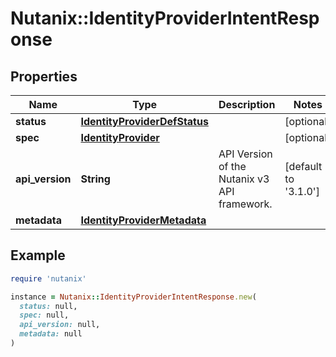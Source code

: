 # Nutanix::IdentityProviderIntentResponse

## Properties

| Name | Type | Description | Notes |
| ---- | ---- | ----------- | ----- |
| **status** | [**IdentityProviderDefStatus**](IdentityProviderDefStatus.md) |  | [optional] |
| **spec** | [**IdentityProvider**](IdentityProvider.md) |  | [optional] |
| **api_version** | **String** | API Version of the Nutanix v3 API framework. | [default to &#39;3.1.0&#39;] |
| **metadata** | [**IdentityProviderMetadata**](IdentityProviderMetadata.md) |  |  |

## Example

```ruby
require 'nutanix'

instance = Nutanix::IdentityProviderIntentResponse.new(
  status: null,
  spec: null,
  api_version: null,
  metadata: null
)
```

